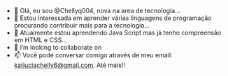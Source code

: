 - 👋 Olá, eu sou @Chellyq004, nova na area de tecnologia...
- 👀 Estou interessada em aprender várias linguagens de programação procurando contribuir mais para a tecnologia...
- 🌱 Atualmente estou aprendendo Java Script mas já tenho compreensão em HTML e CSS...
- 💞️ I’m looking to collaborate on 
- 📫 Você pode conversar comigo através de meu email:  katiuciachelly6@gmail.com. Até mais!!

<!---
Chelly1004/Chelly1004 is a ✨ special ✨ repository because its `README.md` (this file) appears on your GitHub profile.
You can click the Preview link to take a look at your changes.
--->
